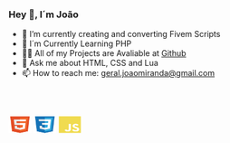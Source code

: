 ### Hey 👋, I´m João

- 🔭 I’m currently creating and converting Fivem Scripts
- 🌱 I´m Currently Learning PHP
- 👨‍💻 All of my Projects are Avaliable at <a href="https://www.github.com/JoaoMiranda2005">Github</a>
- 💬 Ask me about HTML, CSS and Lua
- 📫 How to reach me: geral.joaomiranda@gmail.com

<p align="center">
  <img height="auto" width="49%" src="https://github-readme-stats-git-masterrstaa-rickstaa.vercel.app/api?username=JoaoMiranda2005&show_icons=true&theme=dark&bg_color=00000000&count_private=true&hide_border=true&include_all_commits=true&custom_title=GitHub+Stats" alt="" />
  <!--<img height="auto" src="https://github-readme-stats.vercel.app/api/top-langs/?username=goncalobsccosta&layout=compact&theme=dark&lang_count=10" alt=""/>-->
  <picture>
  <source media="(prefers-color-scheme: dark)" srcset="https://streak-stats.demolab.com?user=JoaoMiranda2005&theme=prussian&hide_border=true&background=00000000&stroke=DDDDDD&ring=00A86B&fire=00A86B&currStreakNum=FFFFFF&sideNums=00A86B&currStreakLabel=DDDDDD&sideLabels=DDDDDD&dates=BEBEBE">
  <source media="(prefers-color-scheme: light)" srcset="https://streak-stats.demolab.com?user=JoaoMiranda2005&theme=prussian&hide_border=true&background=00000000&stroke=CBCBCB&ring=00A86B&fire=00A86B&currStreakNum=3A3A3A&sideNums=00A86B&currStreakLabel=3A3A3A&sideLabels=3A3A3A&dates=818181">
  <img alt="" width="49%" src="">
</picture>
</p>

<div style="display: inline_block"><br>
  <img align="center" height="30" width="40" src="https://raw.githubusercontent.com/devicons/devicon/master/icons/html5/html5-original.svg">
  <img align="center" height="30" width="40" src="https://raw.githubusercontent.com/devicons/devicon/master/icons/css3/css3-original.svg">
  <img align="center" height="30" width="40" src="https://raw.githubusercontent.com/devicons/devicon/master/icons/javascript/javascript-plain.svg">
 </div>
